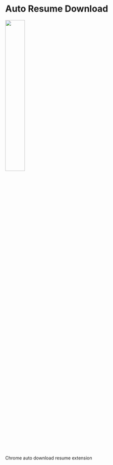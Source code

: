 # Auto Resume Download
<img src="https://user-images.githubusercontent.com/48395704/107801347-4b93b400-6da3-11eb-90e7-de4109795397.png" width="35%" height="35%">  
  
  
Chrome auto download resume extension    
